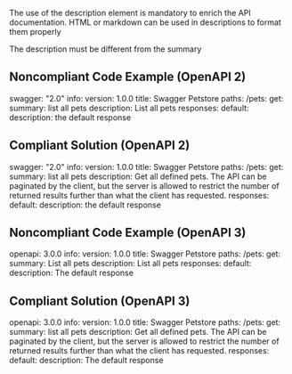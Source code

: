 The use of the description element is mandatory to enrich the API documentation. HTML or markdown can be used in descriptions to format them properly

The description must be different from the summary

Noncompliant Code Example (OpenAPI 2)
-------------------------------------

swagger: "2.0"
info:
  version: 1.0.0
  title: Swagger Petstore
paths:
  /pets:
    get:
      summary: list all pets
      description: List all pets
      responses:
        default:
          description: the default response

Compliant Solution (OpenAPI 2)
------------------------------

swagger: "2.0"
info:
  version: 1.0.0
  title: Swagger Petstore
paths:
  /pets:
    get:
      summary: list all pets
      description: Get all defined pets. The API can be paginated by the client, but the server is allowed to restrict the number of returned results further than what the client has requested.
      responses:
        default:
          description: the default response

Noncompliant Code Example (OpenAPI 3)
-------------------------------------

openapi: 3.0.0
info:
  version: 1.0.0
  title: Swagger Petstore
paths:
  /pets:
    get:
      summary: List all pets
      description: List all pets
      responses:
        default:
          description: The default response

Compliant Solution (OpenAPI 3)
------------------------------

openapi: 3.0.0
info:
  version: 1.0.0
  title: Swagger Petstore
paths:
  /pets:
    get:
      summary: list all pets
      description: Get all defined pets. The API can be paginated by the client, but the server is allowed to restrict the number of returned results further than what the client has requested.
      responses:
        default:
          description: The default response